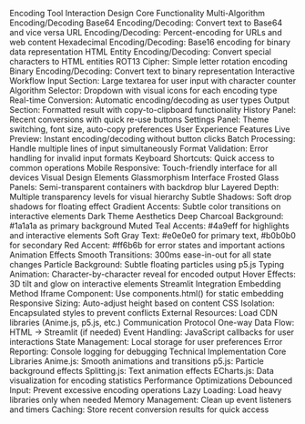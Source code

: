Encoding Tool Interaction Design
Core Functionality
Multi-Algorithm Encoding/Decoding
Base64 Encoding/Decoding: Convert text to Base64 and vice versa
URL Encoding/Decoding: Percent-encoding for URLs and web content
Hexadecimal Encoding/Decoding: Base16 encoding for binary data representation
HTML Entity Encoding/Decoding: Convert special characters to HTML entities
ROT13 Cipher: Simple letter rotation encoding
Binary Encoding/Decoding: Convert text to binary representation
Interactive Workflow
Input Section: Large textarea for user input with character counter
Algorithm Selector: Dropdown with visual icons for each encoding type
Real-time Conversion: Automatic encoding/decoding as user types
Output Section: Formatted result with copy-to-clipboard functionality
History Panel: Recent conversions with quick re-use buttons
Settings Panel: Theme switching, font size, auto-copy preferences
User Experience Features
Live Preview: Instant encoding/decoding without button clicks
Batch Processing: Handle multiple lines of input simultaneously
Format Validation: Error handling for invalid input formats
Keyboard Shortcuts: Quick access to common operations
Mobile Responsive: Touch-friendly interface for all devices
Visual Design Elements
Glassmorphism Interface
Frosted Glass Panels: Semi-transparent containers with backdrop blur
Layered Depth: Multiple transparency levels for visual hierarchy
Subtle Shadows: Soft drop shadows for floating effect
Gradient Accents: Subtle color transitions on interactive elements
Dark Theme Aesthetics
Deep Charcoal Background: #1a1a1a as primary background
Muted Teal Accents: #4a9eff for highlights and interactive elements
Soft Gray Text: #e0e0e0 for primary text, #b0b0b0 for secondary
Red Accent: #ff6b6b for error states and important actions
Animation Effects
Smooth Transitions: 300ms ease-in-out for all state changes
Particle Background: Subtle floating particles using p5.js
Typing Animation: Character-by-character reveal for encoded output
Hover Effects: 3D tilt and glow on interactive elements
Streamlit Integration
Embedding Method
Iframe Component: Use components.html() for static embedding
Responsive Sizing: Auto-adjust height based on content
CSS Isolation: Encapsulated styles to prevent conflicts
External Resources: Load CDN libraries (Anime.js, p5.js, etc.)
Communication Protocol
One-way Data Flow: HTML → Streamlit (if needed)
Event Handling: JavaScript callbacks for user interactions
State Management: Local storage for user preferences
Error Reporting: Console logging for debugging
Technical Implementation
Core Libraries
Anime.js: Smooth animations and transitions
p5.js: Particle background effects
Splitting.js: Text animation effects
ECharts.js: Data visualization for encoding statistics
Performance Optimizations
Debounced Input: Prevent excessive encoding operations
Lazy Loading: Load heavy libraries only when needed
Memory Management: Clean up event listeners and timers
Caching: Store recent conversion results for quick access
